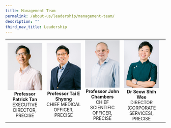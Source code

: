 ```yaml
---
title: Management Team
permalink: /about-us/leadership/management-team/
description: ""
third_nav_title: Leadership
---
```

<table>
	<tbody>
		<tr>
			<td width="25%">
				<a href="/bio/management-team/patrick-tan/">
					<img src="/images/Bio/Management%20Team/professor%20patrick%20tan.jpg">
				</a>
				<div align="center"><b>Professor
Patrick Tan</b></div>
				<div align="center">EXECUTIVE DIRECTOR, PRECISE</div>
			</td>
			<td width="25%">
				<a href="/bio/management-team/tai-e-shyong/">
					<img src="/images/Bio/Management%20Team/professor%20tai%20e%20shyong.jpg">
				</a>
				<div align="center"><b>Professor
Tai E Shyong</b></div>
				<div align="center">CHIEF MEDICAL OFFICER, PRECISE</div>
			</td>
			<td width="25%">
				<a href="/bio/management-team/john-chambers/">
					<img src="/images/Bio/Management%20Team/professor%20john%20chambers.jpg">
				</a>
				<div align="center"><b>Professor
John Chambers</b></div>
				<div align="center">CHIEF SCIENTIFIC OFFICER, PRECISE</div>
			</td>
			<td width="25%">
				<a href="/bio/management-team/seow-shih-wee/">
					<img src="/images/Bio/Management%20Team/dr%20seow%20shih%20wee.jpg">
				</a>
				<div align="center"><b>Dr Seow Shih Wee</b></div>
				<div align="center">DIRECTOR (CORPORATE SERVICES), PRECISE</div>
			</td>
			<td>
			</td>
		</tr>
	</tbody>
</table>